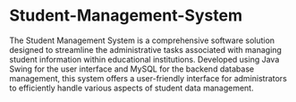 # Student-Management-System
The Student Management System is a comprehensive software solution designed to streamline the administrative tasks associated with managing student information within educational institutions. Developed using Java Swing for the user interface and MySQL for the backend database management, this system offers a user-friendly interface for administrators to efficiently handle various aspects of student data management.
